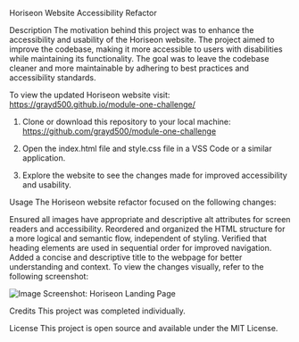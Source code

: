 Horiseon Website Accessibility Refactor

Description
The motivation behind this project was to enhance the accessibility and usability of the Horiseon website. The project aimed to improve the codebase, making it more accessible to users with disabilities while maintaining its functionality. The goal was to leave the codebase cleaner and more maintainable by adhering to best practices and accessibility standards.

To view the updated Horiseon website visit: https://grayd500.github.io/module-one-challenge/

1. Clone or download this repository to your local machine: https://github.com/grayd500/module-one-challenge

2. Open the index.html file and style.css file in a VSS Code or a similar application.

3. Explore the website to see the changes made for improved accessibility and usability.

Usage
The Horiseon website refactor focused on the following changes:

Ensured all images have appropriate and descriptive alt attributes for screen readers and accessibility.
Reordered and organized the HTML structure for a more logical and semantic flow, independent of styling.
Verified that heading elements are used in sequential order for improved navigation.
Added a concise and descriptive title to the webpage for better understanding and context.
To view the changes visually, refer to the following screenshot:


![Image](https://github.com/grayd500/module-one-challenge/blob/main/docs/assets/images/Horiseon%20Landing%20Page%20Module%20One%20Project.png)
Screenshot: Horiseon Landing Page

Credits
This project was completed individually.

License
This project is open source and available under the MIT License.